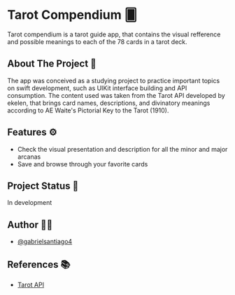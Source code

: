 
# Tarot Compendium 🂠

Tarot compendium is a tarot guide app, that contains the visual refference and possible meanings to each of the 78 cards in a tarot deck. 

## About The Project 🔮
The app was conceived as a studying project to practice important topics on swift development, such as UIKit interface building and API consumption. The content used was taken from the Tarot API developed by ekelen, that brings card names, descriptions, and divinatory meanings according to AE Waite's Pictorial Key to the Tarot (1910).
## Features ⚙️

- Check the visual presentation and description for all the minor and major arcanas
- Save and browse through your favorite cards


## Project Status 🚧
In development
## Author ✍🏼

- [@gabrielsantiago4](https://github.com/gabrielsantiago4)


## References 📚

 - [Tarot API](https://rws-cards-api.herokuapp.com)

